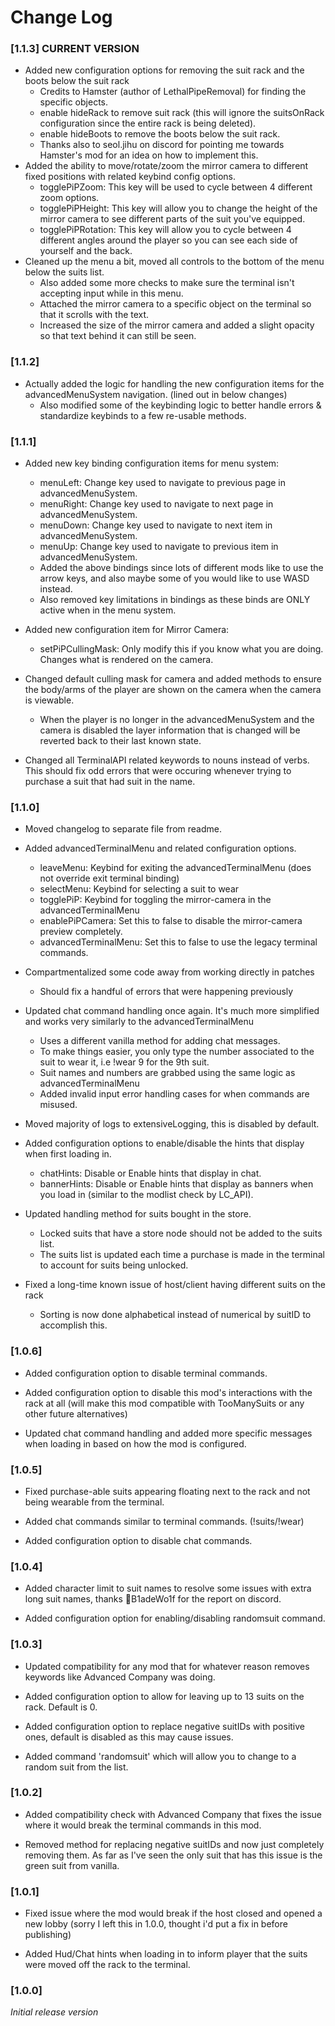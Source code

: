 # Change Log

### [1.1.3] **CURRENT VERSION**
 - Added new configuration options for removing the suit rack and the boots below the suit rack
	- Credits to Hamster (author of LethalPipeRemoval) for finding the specific objects.
	- enable hideRack to remove suit rack (this will ignore the suitsOnRack configuration since the entire rack is being deleted).
	- enable hideBoots to remove the boots below the suit rack.
	- Thanks also to seol.jihu on discord for pointing me towards Hamster's mod for an idea on how to implement this.
 - Added the ability to move/rotate/zoom the mirror camera to different fixed positions with related keybind config options.
	- togglePiPZoom: This key will be used to cycle between 4 different zoom options.
	- togglePiPHeight: This key will allow you to change the height of the mirror camera to see different parts of the suit you've equipped.
	- togglePiPRotation: This key will allow you to cycle between 4 different angles around the player so you can see each side of yourself and the back.
 - Cleaned up the menu a bit, moved all controls to the bottom of the menu below the suits list.
	- Also added some more checks to make sure the terminal isn't accepting input while in this menu.
	- Attached the mirror camera to a specific object on the terminal so that it scrolls with the text.
	- Increased the size of the mirror camera and added a slight opacity so that text behind it can still be seen.

### [1.1.2]
 - Actually added the logic for handling the new configuration items for the advancedMenuSystem navigation. (lined out in below changes)
	- Also modified some of the keybinding logic to better handle errors & standardize keybinds to a few re-usable methods.

### [1.1.1]

 - Added new key binding configuration items for menu system:
	- menuLeft: Change key used to navigate to previous page in advancedMenuSystem.
	- menuRight: Change key used to navigate to next page in advancedMenuSystem.
	- menuDown: Change key used to navigate to next item in advancedMenuSystem.
	- menuUp: Change key used to navigate to previous item in advancedMenuSystem.
	- Added the above bindings since lots of different mods like to use the arrow keys, and also maybe some of you would like to use WASD instead.
    - Also removed key limitations in bindings as these binds are ONLY active when in the menu system. 

 - Added new configuration item for Mirror Camera:
	- setPiPCullingMask: Only modify this if you know what you are doing. Changes what is rendered on the camera.

 - Changed default culling mask for camera and added methods to ensure the body/arms of the player are shown on the camera when the camera is viewable.
	- When the player is no longer in the advancedMenuSystem and the camera is disabled the layer information that is changed will be reverted back to their last known state.
	
 - Changed all TerminalAPI related keywords to nouns instead of verbs. This should fix odd errors that were occuring whenever trying to purchase a suit that had suit in the name.

### [1.1.0]

 - Moved changelog to separate file from readme.

 - Added advancedTerminalMenu and related configuration options.
	- leaveMenu: Keybind for exiting the advancedTerminalMenu (does not override exit terminal binding)
	- selectMenu: Keybind for selecting a suit to wear
	- togglePiP: Keybind for toggling the mirror-camera in the advancedTerminalMenu
	- enablePiPCamera: Set this to false to disable the mirror-camera preview completely.
	- advancedTerminalMenu: Set this to false to use the legacy terminal commands.

 - Compartmentalized some code away from working directly in patches
	- Should fix a handful of errors that were happening previously

 - Updated chat command handling once again. It's much more simplified and works very similarly to the advancedTerminalMenu
	- Uses a different vanilla method for adding chat messages.
	- To make things easier, you only type the number associated to the suit to wear it, i.e !wear 9 for the 9th suit.
	- Suit names and numbers are grabbed using the same logic as advancedTerminalMenu
	- Added invalid input error handling cases for when commands are misused.

 - Moved majority of logs to extensiveLogging, this is disabled by default.

 - Added configuration options to enable/disable the hints that display when first loading in.
	- chatHints: Disable or Enable hints that display in chat.
	- bannerHints: Disable or Enable hints that display as banners when you load in (similar to the modlist check by LC_API).

 - Updated handling method for suits bought in the store.
	- Locked suits that have a store node should not be added to the suits list.
	- The suits list is updated each time a purchase is made in the terminal to account for suits being unlocked.

 - Fixed a long-time known issue of host/client having different suits on the rack
	- Sorting is now done alphabetical instead of numerical by suitID to accomplish this.

### [1.0.6]

 - Added configuration option to disable terminal commands.

 - Added configuration option to disable this mod's interactions with the rack at all (will make this mod compatible with TooManySuits or any other future alternatives)
 
 - Updated chat command handling and added more specific messages when loading in based on how the mod is configured.

### [1.0.5]
 - Fixed purchase-able suits appearing floating next to the rack and not being wearable from the terminal.
 
 - Added chat commands similar to terminal commands. (!suits/!wear)
 
 - Added configuration option to disable chat commands.

### [1.0.4] 
 - Added character limit to suit names to resolve some issues with extra long suit names, thanks B1adeWo1f for the report on discord.
 
 - Added configuration option for enabling/disabling randomsuit command.

### [1.0.3]
 - Updated compatibility for any mod that for whatever reason removes keywords like Advanced Company was doing.
 
 - Added configuration option to allow for leaving up to 13 suits on the rack. Default is 0.
 
 - Added configuration option to replace negative suitIDs with positive ones, default is disabled as this may cause issues.
 
 - Added command 'randomsuit' which will allow you to change to a random suit from the list.

### [1.0.2]
 - Added compatibility check with Advanced Company that fixes the issue where it would break the terminal commands in this mod.
 
 - Removed method for replacing negative suitIDs and now just completely removing them. As far as I've seen the only suit that has this issue is the green suit from vanilla.

### [1.0.1]
 - Fixed issue where the mod would break if the host closed and opened a new lobby (sorry I left this in 1.0.0, thought i'd put a fix in before publishing)
 
 - Added Hud/Chat hints when loading in to inform player that the suits were moved off the rack to the terminal.

### [1.0.0]
*Initial release version*